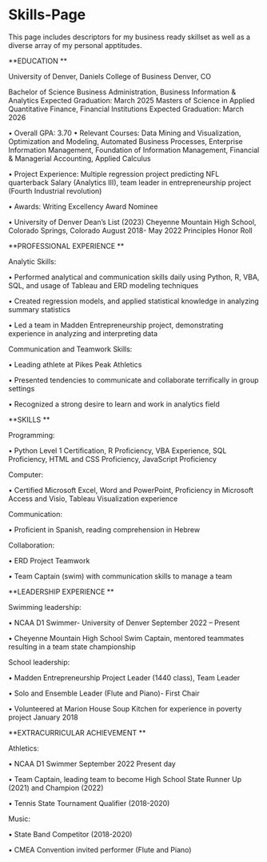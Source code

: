 # Skills-Page
This page includes descriptors for my business ready skillset as well as a diverse array of my personal apptitudes.

**EDUCATION	** 

University of Denver, Daniels College of Business 	Denver, CO 

Bachelor of Science Business Administration, Business Information & Analytics    	Expected Graduation: March 2025
Masters of Science in Applied Quantitative Finance, Financial Institutions	Expected Graduation: March 2026  


•	Overall GPA: 3.70
•	Relevant Courses: Data Mining and Visualization, Optimization and Modeling, Automated Business Processes, Enterprise Information Management, Foundation of Information Management, Financial & Managerial Accounting, Applied Calculus

•	Project Experience:  Multiple regression project predicting NFL quarterback Salary (Analytics III), team leader in entrepreneurship project (Fourth Industrial revolution)

•	Awards: Writing Excellency Award Nominee

•	University of Denver Dean’s List (2023)
Cheyenne Mountain High School, Colorado Springs, Colorado                                  		                       August 2018- May 2022                                            Principles Honor Roll 					


**PROFESSIONAL EXPERIENCE	**  

Analytic Skills:

•	Performed analytical and communication skills daily using Python, R, VBA, SQL, and usage of Tableau and ERD modeling techniques

•	Created regression models, and applied statistical knowledge in analyzing summary statistics

•	Led a team in Madden Entrepreneurship project, demonstrating experience in analyzing and interpreting data


Communication and Teamwork Skills:

•	Leading athlete at Pikes Peak Athletics

•	Presented tendencies to communicate and collaborate terrifically in group settings

•	Recognized a strong desire to learn and work in analytics field

**SKILLS	** 

Programming: 

•	Python Level 1 Certification, R Proficiency, VBA Experience, SQL Proficiency, HTML and CSS Proficiency, JavaScript Proficiency

Computer:

•	Certified Microsoft Excel, Word and PowerPoint, Proficiency in Microsoft Access and Visio, Tableau Visualization experience

Communication: 

•	Proficient in Spanish, reading comprehension in Hebrew

Collaboration:

•	ERD Project Teamwork

•	Team Captain (swim) with communication skills to manage a team

**LEADERSHIP EXPERIENCE	 **

Swimming leadership:

•	NCAA D1 Swimmer- University of Denver		September 2022 – Present 

•	Cheyenne Mountain High School Swim Captain, mentored teammates resulting in a team state championship

School leadership:

•	Madden Entrepreneurship Project Leader (1440 class), Team Leader

•	Solo and Ensemble Leader (Flute and Piano)- First Chair 

•	Volunteered at Marion House Soup Kitchen for experience in poverty project 		 January 2018 


**EXTRACURRICULAR ACHIEVEMENT	**

Athletics:

•	NCAA D1 Swimmer                                                                                         September 2022 Present day

•	Team Captain, leading team to become High School State Runner Up (2021) and Champion (2022) 

•	Tennis State Tournament Qualifier (2018-2020)

Music:

•	State Band Competitor (2018-2020)

•	CMEA Convention invited performer (Flute and Piano)
